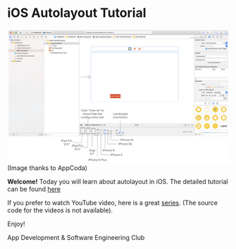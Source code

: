 # iOS Autolayout Tutorial

![Image thanks to AppCoda](./resources/auto-layout-3.png) (Image thanks to AppCoda)

**Welcome!** Today you will learn about autolayout in iOS. The detailed tutorial can be found [here](https://www.raywenderlich.com/160527/auto-layout-tutorial-ios-11-getting-started)

If you prefer to watch YouTube video, here is a great [series](https://www.youtube.com/watch?v=27TFuaOpUsE&list=PL23Revp-82LI-MTPyLtvzTCDl-vJKwjlU&index=1). (The source code for the videos is not available). 

Enjoy!

App Development & Software Engineering Club
